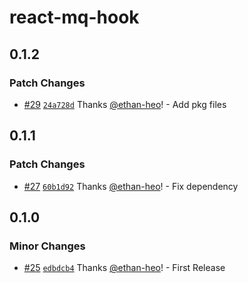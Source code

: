 # react-mq-hook

## 0.1.2

### Patch Changes

- [#29](https://github.com/ethan-heo/mq/pull/29) [`24a728d`](https://github.com/ethan-heo/mq/commit/24a728def7c6ca31a9f44fe0652747d2b62315cd) Thanks [@ethan-heo](https://github.com/ethan-heo)! - Add pkg files

## 0.1.1

### Patch Changes

- [#27](https://github.com/ethan-heo/mq/pull/27) [`60b1d92`](https://github.com/ethan-heo/mq/commit/60b1d92154b0cc0fccb835f8af2e013df9bff8b9) Thanks [@ethan-heo](https://github.com/ethan-heo)! - Fix dependency

## 0.1.0

### Minor Changes

- [#25](https://github.com/ethan-heo/mq/pull/25) [`edbdcb4`](https://github.com/ethan-heo/mq/commit/edbdcb47b352778d6ec668c6d893c969f66a9a53) Thanks [@ethan-heo](https://github.com/ethan-heo)! - First Release

